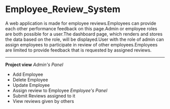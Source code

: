 # Employee_Review_System
A web application is made for employee reviews.Employees can provide each other performance feedback on this page.Admin or employee roles are both possible for a user.The dashboard page, which renders and stores the data based on the role, will be displayed.User with the role of admin can assign employees to participate in review of other employees.Employees are limited to provide feedback that is requested by assigned reviews.
_______________________________________________________________________________________________________________________________________________________________________________________________________________________

**Project view**
*Admin's Panel*
  * Add Employee
  * Delete Employee
  * Update Employee
  * Assign review to Employee
*Employee's Panel*
  * Submit Reviews assigned to it
  * View reviews given by others
  

